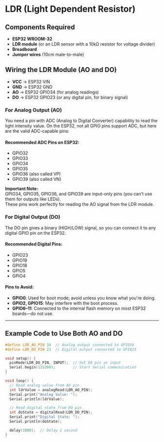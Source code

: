 # LDR (Light Dependent Resistor)

## Components Required
- **ESP32 WROOM-32**
- **LDR module** (or an LDR sensor with a 10kΩ resistor for voltage divider)
- **Breadboard**
- **Jumper wires** (10cm male-to-male)

## Wiring the LDR Module (AO and DO)
- **VCC** → ESP32 VIN  
- **GND** → ESP32 GND  
- **AO** → ESP32 GPIO34 (for analog readings)  
- **DO** → ESP32 GPIO23 (or any digital pin, for binary signal)

### For Analog Output (AO)
You need a pin with ADC (Analog to Digital Converter) capability to read the light intensity value. On the ESP32, not all GPIO pins support ADC, but here are the valid ADC-capable pins:

#### Recommended ADC Pins on ESP32:
- GPIO32
- GPIO33
- GPIO34
- GPIO35
- GPIO36 (also called VP)
- GPIO39 (also called VN)

**Important Note:**  
GPIO34, GPIO35, GPIO36, and GPIO39 are input-only pins (you can't use them for outputs like LEDs).  
These pins work perfectly for reading the AO signal from the LDR module.

### For Digital Output (DO)
The DO pin gives a binary (HIGH/LOW) signal, so you can connect it to any digital GPIO pin on the ESP32.

#### Recommended Digital Pins:
- GPIO23
- GPIO19
- GPIO18
- GPIO5
- GPIO4

#### Pins to Avoid:
- **GPIO0**: Used for boot mode; avoid unless you know what you're doing.  
- **GPIO2, GPIO15**: May interfere with the boot process.  
- **GPIO6–11**: Connected to the internal flash memory on most ESP32 boards—do not use.

---

## Example Code to Use Both AO and DO

```cpp
#define LDR_AO_PIN 34  // Analog output connected to GPIO34
#define LDR_DO_PIN 23  // Digital output connected to GPIO23

void setup() {
  pinMode(LDR_DO_PIN, INPUT);  // Set DO pin as input
  Serial.begin(115200);        // Start Serial communication
}

void loop() {
  // Read analog value from AO pin
  int ldrValue = analogRead(LDR_AO_PIN);
  Serial.print("Analog Value: ");
  Serial.println(ldrValue);

  // Read digital state from DO pin
  int doState = digitalRead(LDR_DO_PIN);
  Serial.print("Digital State: ");
  Serial.println(doState);

  delay(1000);  // Delay 1 second
}
```